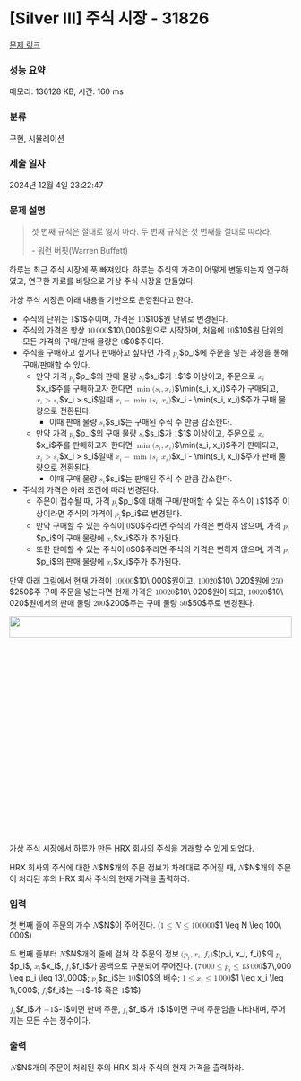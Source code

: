 # [Silver III] 주식 시장 - 31826 

[문제 링크](https://www.acmicpc.net/problem/31826) 

### 성능 요약

메모리: 136128 KB, 시간: 160 ms

### 분류

구현, 시뮬레이션

### 제출 일자

2024년 12월 4일 23:22:47

### 문제 설명

<blockquote style="user-select: auto !important;">
<p style="user-select: auto !important;">첫 번째 규칙은 절대로 잃지 마라. 두 번째 규칙은 첫 번째를 절대로 따라라.</p>

<p style="user-select: auto !important;">- 워런 버핏(Warren Buffett)</p>
</blockquote>

<p style="user-select: auto !important;">하루는 최근 주식 시장에 푹 빠져있다. 하루는 주식의 가격이 어떻게 변동되는지 연구하였고, 연구한 자료를 바탕으로 가상 주식 시장을 만들었다.</p>

<p style="user-select: auto !important;">가상 주식 시장은 아래 내용을 기반으로 운영된다고 한다.</p>

<ul style="user-select: auto !important;">
	<li style="user-select: auto !important;">주식의 단위는 <mjx-container class="MathJax" jax="CHTML" style="font-size: 99.7%; position: relative; user-select: auto !important;"><mjx-math class="MJX-TEX" aria-hidden="true" style="user-select: auto !important;"><mjx-mn class="mjx-n" style="user-select: auto !important;"><mjx-c class="mjx-c31" style="user-select: auto !important;"></mjx-c></mjx-mn></mjx-math><mjx-assistive-mml unselectable="on" display="inline" style="user-select: auto !important;"><math xmlns="http://www.w3.org/1998/Math/MathML" style="user-select: auto !important;"><mn style="user-select: auto !important;">1</mn></math></mjx-assistive-mml><span aria-hidden="true" class="no-mathjax mjx-copytext" style="user-select: auto !important;">$1$</span></mjx-container>주이며, 가격은 <mjx-container class="MathJax" jax="CHTML" style="font-size: 99.7%; position: relative; user-select: auto !important;"><mjx-math class="MJX-TEX" aria-hidden="true" style="user-select: auto !important;"><mjx-mn class="mjx-n" style="user-select: auto !important;"><mjx-c class="mjx-c31" style="user-select: auto !important;"></mjx-c><mjx-c class="mjx-c30" style="user-select: auto !important;"></mjx-c></mjx-mn></mjx-math><mjx-assistive-mml unselectable="on" display="inline" style="user-select: auto !important;"><math xmlns="http://www.w3.org/1998/Math/MathML" style="user-select: auto !important;"><mn style="user-select: auto !important;">10</mn></math></mjx-assistive-mml><span aria-hidden="true" class="no-mathjax mjx-copytext" style="user-select: auto !important;">$10$</span></mjx-container>원 단위로 변경된다.</li>
	<li style="user-select: auto !important;">주식의 가격은 항상 <mjx-container class="MathJax" jax="CHTML" style="font-size: 99.7%; position: relative; user-select: auto !important;"><mjx-math class="MJX-TEX" aria-hidden="true" style="user-select: auto !important;"><mjx-mn class="mjx-n" style="user-select: auto !important;"><mjx-c class="mjx-c31" style="user-select: auto !important;"></mjx-c><mjx-c class="mjx-c30" style="user-select: auto !important;"></mjx-c></mjx-mn><mjx-mstyle style="user-select: auto !important;"><mjx-mspace style="width: 0.167em; user-select: auto !important;"></mjx-mspace></mjx-mstyle><mjx-mn class="mjx-n" style="user-select: auto !important;"><mjx-c class="mjx-c30" style="user-select: auto !important;"></mjx-c><mjx-c class="mjx-c30" style="user-select: auto !important;"></mjx-c><mjx-c class="mjx-c30" style="user-select: auto !important;"></mjx-c></mjx-mn></mjx-math><mjx-assistive-mml unselectable="on" display="inline" style="user-select: auto !important;"><math xmlns="http://www.w3.org/1998/Math/MathML" style="user-select: auto !important;"><mn style="user-select: auto !important;">10</mn><mstyle scriptlevel="0" style="user-select: auto !important;"><mspace width="0.167em" style="user-select: auto !important;"></mspace></mstyle><mn style="user-select: auto !important;">000</mn></math></mjx-assistive-mml><span aria-hidden="true" class="no-mathjax mjx-copytext" style="user-select: auto !important;">$10\,000$</span></mjx-container>원으로 시작하며, 처음에 <mjx-container class="MathJax" jax="CHTML" style="font-size: 99.7%; position: relative; user-select: auto !important;"><mjx-math class="MJX-TEX" aria-hidden="true" style="user-select: auto !important;"><mjx-mn class="mjx-n" style="user-select: auto !important;"><mjx-c class="mjx-c31" style="user-select: auto !important;"></mjx-c><mjx-c class="mjx-c30" style="user-select: auto !important;"></mjx-c></mjx-mn></mjx-math><mjx-assistive-mml unselectable="on" display="inline" style="user-select: auto !important;"><math xmlns="http://www.w3.org/1998/Math/MathML" style="user-select: auto !important;"><mn style="user-select: auto !important;">10</mn></math></mjx-assistive-mml><span aria-hidden="true" class="no-mathjax mjx-copytext" style="user-select: auto !important;">$10$</span></mjx-container>원 단위의 모든 가격의 구매/판매 물량은 <mjx-container class="MathJax" jax="CHTML" style="font-size: 99.7%; position: relative; user-select: auto !important;"><mjx-math class="MJX-TEX" aria-hidden="true" style="user-select: auto !important;"><mjx-mn class="mjx-n" style="user-select: auto !important;"><mjx-c class="mjx-c30" style="user-select: auto !important;"></mjx-c></mjx-mn></mjx-math><mjx-assistive-mml unselectable="on" display="inline" style="user-select: auto !important;"><math xmlns="http://www.w3.org/1998/Math/MathML" style="user-select: auto !important;"><mn style="user-select: auto !important;">0</mn></math></mjx-assistive-mml><span aria-hidden="true" class="no-mathjax mjx-copytext" style="user-select: auto !important;">$0$</span></mjx-container>주이다.</li>
	<li style="user-select: auto !important;">주식을 구매하고 싶거나 판매하고 싶다면 가격 <mjx-container class="MathJax" jax="CHTML" style="font-size: 99.7%; position: relative; user-select: auto !important;"><mjx-math class="MJX-TEX" aria-hidden="true" style="user-select: auto !important;"><mjx-msub style="user-select: auto !important;"><mjx-mi class="mjx-i" style="user-select: auto !important;"><mjx-c class="mjx-c1D45D TEX-I" style="user-select: auto !important;"></mjx-c></mjx-mi><mjx-script style="vertical-align: -0.15em; user-select: auto !important;"><mjx-mi class="mjx-i" size="s" style="user-select: auto !important;"><mjx-c class="mjx-c1D456 TEX-I" style="user-select: auto !important;"></mjx-c></mjx-mi></mjx-script></mjx-msub></mjx-math><mjx-assistive-mml unselectable="on" display="inline" style="user-select: auto !important;"><math xmlns="http://www.w3.org/1998/Math/MathML" style="user-select: auto !important;"><msub style="user-select: auto !important;"><mi style="user-select: auto !important;">p</mi><mi style="user-select: auto !important;">i</mi></msub></math></mjx-assistive-mml><span aria-hidden="true" class="no-mathjax mjx-copytext" style="user-select: auto !important;">$p_i$</span></mjx-container>에 주문을 넣는 과정을 통해 구매/판매할 수 있다.
	<ul style="user-select: auto !important;">
		<li style="user-select: auto !important;">만약 가격 <mjx-container class="MathJax" jax="CHTML" style="font-size: 99.7%; position: relative; user-select: auto !important;"><mjx-math class="MJX-TEX" aria-hidden="true" style="user-select: auto !important;"><mjx-msub style="user-select: auto !important;"><mjx-mi class="mjx-i" style="user-select: auto !important;"><mjx-c class="mjx-c1D45D TEX-I" style="user-select: auto !important;"></mjx-c></mjx-mi><mjx-script style="vertical-align: -0.15em; user-select: auto !important;"><mjx-mi class="mjx-i" size="s" style="user-select: auto !important;"><mjx-c class="mjx-c1D456 TEX-I" style="user-select: auto !important;"></mjx-c></mjx-mi></mjx-script></mjx-msub></mjx-math><mjx-assistive-mml unselectable="on" display="inline" style="user-select: auto !important;"><math xmlns="http://www.w3.org/1998/Math/MathML" style="user-select: auto !important;"><msub style="user-select: auto !important;"><mi style="user-select: auto !important;">p</mi><mi style="user-select: auto !important;">i</mi></msub></math></mjx-assistive-mml><span aria-hidden="true" class="no-mathjax mjx-copytext" style="user-select: auto !important;">$p_i$</span></mjx-container>의 판매 물량 <mjx-container class="MathJax" jax="CHTML" style="font-size: 99.7%; position: relative; user-select: auto !important;"><mjx-math class="MJX-TEX" aria-hidden="true" style="user-select: auto !important;"><mjx-msub style="user-select: auto !important;"><mjx-mi class="mjx-i" style="user-select: auto !important;"><mjx-c class="mjx-c1D460 TEX-I" style="user-select: auto !important;"></mjx-c></mjx-mi><mjx-script style="vertical-align: -0.15em; user-select: auto !important;"><mjx-mi class="mjx-i" size="s" style="user-select: auto !important;"><mjx-c class="mjx-c1D456 TEX-I" style="user-select: auto !important;"></mjx-c></mjx-mi></mjx-script></mjx-msub></mjx-math><mjx-assistive-mml unselectable="on" display="inline" style="user-select: auto !important;"><math xmlns="http://www.w3.org/1998/Math/MathML" style="user-select: auto !important;"><msub style="user-select: auto !important;"><mi style="user-select: auto !important;">s</mi><mi style="user-select: auto !important;">i</mi></msub></math></mjx-assistive-mml><span aria-hidden="true" class="no-mathjax mjx-copytext" style="user-select: auto !important;">$s_i$</span></mjx-container>가 <mjx-container class="MathJax" jax="CHTML" style="font-size: 99.7%; position: relative; user-select: auto !important;"><mjx-math class="MJX-TEX" aria-hidden="true" style="user-select: auto !important;"><mjx-mn class="mjx-n" style="user-select: auto !important;"><mjx-c class="mjx-c31" style="user-select: auto !important;"></mjx-c></mjx-mn></mjx-math><mjx-assistive-mml unselectable="on" display="inline" style="user-select: auto !important;"><math xmlns="http://www.w3.org/1998/Math/MathML" style="user-select: auto !important;"><mn style="user-select: auto !important;">1</mn></math></mjx-assistive-mml><span aria-hidden="true" class="no-mathjax mjx-copytext" style="user-select: auto !important;">$1$</span></mjx-container> 이상이고, 주문으로 <mjx-container class="MathJax" jax="CHTML" style="font-size: 99.7%; position: relative; user-select: auto !important;"><mjx-math class="MJX-TEX" aria-hidden="true" style="user-select: auto !important;"><mjx-msub style="user-select: auto !important;"><mjx-mi class="mjx-i" style="user-select: auto !important;"><mjx-c class="mjx-c1D465 TEX-I" style="user-select: auto !important;"></mjx-c></mjx-mi><mjx-script style="vertical-align: -0.15em; user-select: auto !important;"><mjx-mi class="mjx-i" size="s" style="user-select: auto !important;"><mjx-c class="mjx-c1D456 TEX-I" style="user-select: auto !important;"></mjx-c></mjx-mi></mjx-script></mjx-msub></mjx-math><mjx-assistive-mml unselectable="on" display="inline" style="user-select: auto !important;"><math xmlns="http://www.w3.org/1998/Math/MathML" style="user-select: auto !important;"><msub style="user-select: auto !important;"><mi style="user-select: auto !important;">x</mi><mi style="user-select: auto !important;">i</mi></msub></math></mjx-assistive-mml><span aria-hidden="true" class="no-mathjax mjx-copytext" style="user-select: auto !important;">$x_i$</span></mjx-container>주를 구매하고자 한다면 <mjx-container class="MathJax" jax="CHTML" style="font-size: 99.7%; position: relative; user-select: auto !important;"><mjx-math class="MJX-TEX" aria-hidden="true" style="user-select: auto !important;"><mjx-mo class="mjx-n" style="user-select: auto !important;"><mjx-c class="mjx-c6D" style="user-select: auto !important;"></mjx-c><mjx-c class="mjx-c69" style="user-select: auto !important;"></mjx-c><mjx-c class="mjx-c6E" style="user-select: auto !important;"></mjx-c></mjx-mo><mjx-mo class="mjx-n" style="user-select: auto !important;"><mjx-c class="mjx-c28" style="user-select: auto !important;"></mjx-c></mjx-mo><mjx-msub style="user-select: auto !important;"><mjx-mi class="mjx-i" style="user-select: auto !important;"><mjx-c class="mjx-c1D460 TEX-I" style="user-select: auto !important;"></mjx-c></mjx-mi><mjx-script style="vertical-align: -0.15em; user-select: auto !important;"><mjx-mi class="mjx-i" size="s" style="user-select: auto !important;"><mjx-c class="mjx-c1D456 TEX-I" style="user-select: auto !important;"></mjx-c></mjx-mi></mjx-script></mjx-msub><mjx-mo class="mjx-n" style="user-select: auto !important;"><mjx-c class="mjx-c2C" style="user-select: auto !important;"></mjx-c></mjx-mo><mjx-msub space="2" style="user-select: auto !important;"><mjx-mi class="mjx-i" style="user-select: auto !important;"><mjx-c class="mjx-c1D465 TEX-I" style="user-select: auto !important;"></mjx-c></mjx-mi><mjx-script style="vertical-align: -0.15em; user-select: auto !important;"><mjx-mi class="mjx-i" size="s" style="user-select: auto !important;"><mjx-c class="mjx-c1D456 TEX-I" style="user-select: auto !important;"></mjx-c></mjx-mi></mjx-script></mjx-msub><mjx-mo class="mjx-n" style="user-select: auto !important;"><mjx-c class="mjx-c29" style="user-select: auto !important;"></mjx-c></mjx-mo></mjx-math><mjx-assistive-mml unselectable="on" display="inline" style="user-select: auto !important;"><math xmlns="http://www.w3.org/1998/Math/MathML" style="user-select: auto !important;"><mo data-mjx-texclass="OP" movablelimits="true" style="user-select: auto !important;">min</mo><mo stretchy="false" style="user-select: auto !important;">(</mo><msub style="user-select: auto !important;"><mi style="user-select: auto !important;">s</mi><mi style="user-select: auto !important;">i</mi></msub><mo style="user-select: auto !important;">,</mo><msub style="user-select: auto !important;"><mi style="user-select: auto !important;">x</mi><mi style="user-select: auto !important;">i</mi></msub><mo stretchy="false" style="user-select: auto !important;">)</mo></math></mjx-assistive-mml><span aria-hidden="true" class="no-mathjax mjx-copytext" style="user-select: auto !important;">$\min(s_i, x_i)$</span></mjx-container>주가 구매되고, <mjx-container class="MathJax" jax="CHTML" style="font-size: 99.7%; position: relative; user-select: auto !important;"><mjx-math class="MJX-TEX" aria-hidden="true" style="user-select: auto !important;"><mjx-msub style="user-select: auto !important;"><mjx-mi class="mjx-i" style="user-select: auto !important;"><mjx-c class="mjx-c1D465 TEX-I" style="user-select: auto !important;"></mjx-c></mjx-mi><mjx-script style="vertical-align: -0.15em; user-select: auto !important;"><mjx-mi class="mjx-i" size="s" style="user-select: auto !important;"><mjx-c class="mjx-c1D456 TEX-I" style="user-select: auto !important;"></mjx-c></mjx-mi></mjx-script></mjx-msub><mjx-mo class="mjx-n" space="4" style="user-select: auto !important;"><mjx-c class="mjx-c3E" style="user-select: auto !important;"></mjx-c></mjx-mo><mjx-msub space="4" style="user-select: auto !important;"><mjx-mi class="mjx-i" style="user-select: auto !important;"><mjx-c class="mjx-c1D460 TEX-I" style="user-select: auto !important;"></mjx-c></mjx-mi><mjx-script style="vertical-align: -0.15em; user-select: auto !important;"><mjx-mi class="mjx-i" size="s" style="user-select: auto !important;"><mjx-c class="mjx-c1D456 TEX-I" style="user-select: auto !important;"></mjx-c></mjx-mi></mjx-script></mjx-msub></mjx-math><mjx-assistive-mml unselectable="on" display="inline" style="user-select: auto !important;"><math xmlns="http://www.w3.org/1998/Math/MathML" style="user-select: auto !important;"><msub style="user-select: auto !important;"><mi style="user-select: auto !important;">x</mi><mi style="user-select: auto !important;">i</mi></msub><mo style="user-select: auto !important;">></mo><msub style="user-select: auto !important;"><mi style="user-select: auto !important;">s</mi><mi style="user-select: auto !important;">i</mi></msub></math></mjx-assistive-mml><span aria-hidden="true" class="no-mathjax mjx-copytext" style="user-select: auto !important;">$x_i > s_i$</span></mjx-container>일때 <mjx-container class="MathJax" jax="CHTML" style="font-size: 99.7%; position: relative; user-select: auto !important;"><mjx-math class="MJX-TEX" aria-hidden="true" style="user-select: auto !important;"><mjx-msub style="user-select: auto !important;"><mjx-mi class="mjx-i" style="user-select: auto !important;"><mjx-c class="mjx-c1D465 TEX-I" style="user-select: auto !important;"></mjx-c></mjx-mi><mjx-script style="vertical-align: -0.15em; user-select: auto !important;"><mjx-mi class="mjx-i" size="s" style="user-select: auto !important;"><mjx-c class="mjx-c1D456 TEX-I" style="user-select: auto !important;"></mjx-c></mjx-mi></mjx-script></mjx-msub><mjx-mo class="mjx-n" space="3" style="user-select: auto !important;"><mjx-c class="mjx-c2212" style="user-select: auto !important;"></mjx-c></mjx-mo><mjx-mo class="mjx-n" space="3" style="user-select: auto !important;"><mjx-c class="mjx-c6D" style="user-select: auto !important;"></mjx-c><mjx-c class="mjx-c69" style="user-select: auto !important;"></mjx-c><mjx-c class="mjx-c6E" style="user-select: auto !important;"></mjx-c></mjx-mo><mjx-mo class="mjx-n" style="user-select: auto !important;"><mjx-c class="mjx-c28" style="user-select: auto !important;"></mjx-c></mjx-mo><mjx-msub style="user-select: auto !important;"><mjx-mi class="mjx-i" style="user-select: auto !important;"><mjx-c class="mjx-c1D460 TEX-I" style="user-select: auto !important;"></mjx-c></mjx-mi><mjx-script style="vertical-align: -0.15em; user-select: auto !important;"><mjx-mi class="mjx-i" size="s" style="user-select: auto !important;"><mjx-c class="mjx-c1D456 TEX-I" style="user-select: auto !important;"></mjx-c></mjx-mi></mjx-script></mjx-msub><mjx-mo class="mjx-n" style="user-select: auto !important;"><mjx-c class="mjx-c2C" style="user-select: auto !important;"></mjx-c></mjx-mo><mjx-msub space="2" style="user-select: auto !important;"><mjx-mi class="mjx-i" style="user-select: auto !important;"><mjx-c class="mjx-c1D465 TEX-I" style="user-select: auto !important;"></mjx-c></mjx-mi><mjx-script style="vertical-align: -0.15em; user-select: auto !important;"><mjx-mi class="mjx-i" size="s" style="user-select: auto !important;"><mjx-c class="mjx-c1D456 TEX-I" style="user-select: auto !important;"></mjx-c></mjx-mi></mjx-script></mjx-msub><mjx-mo class="mjx-n" style="user-select: auto !important;"><mjx-c class="mjx-c29" style="user-select: auto !important;"></mjx-c></mjx-mo></mjx-math><mjx-assistive-mml unselectable="on" display="inline" style="user-select: auto !important;"><math xmlns="http://www.w3.org/1998/Math/MathML" style="user-select: auto !important;"><msub style="user-select: auto !important;"><mi style="user-select: auto !important;">x</mi><mi style="user-select: auto !important;">i</mi></msub><mo style="user-select: auto !important;">−</mo><mo data-mjx-texclass="OP" movablelimits="true" style="user-select: auto !important;">min</mo><mo stretchy="false" style="user-select: auto !important;">(</mo><msub style="user-select: auto !important;"><mi style="user-select: auto !important;">s</mi><mi style="user-select: auto !important;">i</mi></msub><mo style="user-select: auto !important;">,</mo><msub style="user-select: auto !important;"><mi style="user-select: auto !important;">x</mi><mi style="user-select: auto !important;">i</mi></msub><mo stretchy="false" style="user-select: auto !important;">)</mo></math></mjx-assistive-mml><span aria-hidden="true" class="no-mathjax mjx-copytext" style="user-select: auto !important;">$x_i - \min(s_i, x_i)$</span></mjx-container>주가 구매 물량으로 전환된다.
		<ul style="user-select: auto !important;">
			<li style="user-select: auto !important;">이때 판매 물량 <mjx-container class="MathJax" jax="CHTML" style="font-size: 99.7%; position: relative; user-select: auto !important;"><mjx-math class="MJX-TEX" aria-hidden="true" style="user-select: auto !important;"><mjx-msub style="user-select: auto !important;"><mjx-mi class="mjx-i" style="user-select: auto !important;"><mjx-c class="mjx-c1D460 TEX-I" style="user-select: auto !important;"></mjx-c></mjx-mi><mjx-script style="vertical-align: -0.15em; user-select: auto !important;"><mjx-mi class="mjx-i" size="s" style="user-select: auto !important;"><mjx-c class="mjx-c1D456 TEX-I" style="user-select: auto !important;"></mjx-c></mjx-mi></mjx-script></mjx-msub></mjx-math><mjx-assistive-mml unselectable="on" display="inline" style="user-select: auto !important;"><math xmlns="http://www.w3.org/1998/Math/MathML" style="user-select: auto !important;"><msub style="user-select: auto !important;"><mi style="user-select: auto !important;">s</mi><mi style="user-select: auto !important;">i</mi></msub></math></mjx-assistive-mml><span aria-hidden="true" class="no-mathjax mjx-copytext" style="user-select: auto !important;">$s_i$</span></mjx-container>는 구매된 주식 수 만큼 감소한다.</li>
		</ul>
		</li>
		<li style="user-select: auto !important;">만약 가격 <mjx-container class="MathJax" jax="CHTML" style="font-size: 99.7%; position: relative; user-select: auto !important;"><mjx-math class="MJX-TEX" aria-hidden="true" style="user-select: auto !important;"><mjx-msub style="user-select: auto !important;"><mjx-mi class="mjx-i" style="user-select: auto !important;"><mjx-c class="mjx-c1D45D TEX-I" style="user-select: auto !important;"></mjx-c></mjx-mi><mjx-script style="vertical-align: -0.15em; user-select: auto !important;"><mjx-mi class="mjx-i" size="s" style="user-select: auto !important;"><mjx-c class="mjx-c1D456 TEX-I" style="user-select: auto !important;"></mjx-c></mjx-mi></mjx-script></mjx-msub></mjx-math><mjx-assistive-mml unselectable="on" display="inline" style="user-select: auto !important;"><math xmlns="http://www.w3.org/1998/Math/MathML" style="user-select: auto !important;"><msub style="user-select: auto !important;"><mi style="user-select: auto !important;">p</mi><mi style="user-select: auto !important;">i</mi></msub></math></mjx-assistive-mml><span aria-hidden="true" class="no-mathjax mjx-copytext" style="user-select: auto !important;">$p_i$</span></mjx-container>의 구매 물량 <mjx-container class="MathJax" jax="CHTML" style="font-size: 99.7%; position: relative; user-select: auto !important;"><mjx-math class="MJX-TEX" aria-hidden="true" style="user-select: auto !important;"><mjx-msub style="user-select: auto !important;"><mjx-mi class="mjx-i" style="user-select: auto !important;"><mjx-c class="mjx-c1D460 TEX-I" style="user-select: auto !important;"></mjx-c></mjx-mi><mjx-script style="vertical-align: -0.15em; user-select: auto !important;"><mjx-mi class="mjx-i" size="s" style="user-select: auto !important;"><mjx-c class="mjx-c1D456 TEX-I" style="user-select: auto !important;"></mjx-c></mjx-mi></mjx-script></mjx-msub></mjx-math><mjx-assistive-mml unselectable="on" display="inline" style="user-select: auto !important;"><math xmlns="http://www.w3.org/1998/Math/MathML" style="user-select: auto !important;"><msub style="user-select: auto !important;"><mi style="user-select: auto !important;">s</mi><mi style="user-select: auto !important;">i</mi></msub></math></mjx-assistive-mml><span aria-hidden="true" class="no-mathjax mjx-copytext" style="user-select: auto !important;">$s_i$</span></mjx-container>가 <mjx-container class="MathJax" jax="CHTML" style="font-size: 99.7%; position: relative; user-select: auto !important;"><mjx-math class="MJX-TEX" aria-hidden="true" style="user-select: auto !important;"><mjx-mn class="mjx-n" style="user-select: auto !important;"><mjx-c class="mjx-c31" style="user-select: auto !important;"></mjx-c></mjx-mn></mjx-math><mjx-assistive-mml unselectable="on" display="inline" style="user-select: auto !important;"><math xmlns="http://www.w3.org/1998/Math/MathML" style="user-select: auto !important;"><mn style="user-select: auto !important;">1</mn></math></mjx-assistive-mml><span aria-hidden="true" class="no-mathjax mjx-copytext" style="user-select: auto !important;">$1$</span></mjx-container> 이상이고, 주문으로 <mjx-container class="MathJax" jax="CHTML" style="font-size: 99.7%; position: relative; user-select: auto !important;"><mjx-math class="MJX-TEX" aria-hidden="true" style="user-select: auto !important;"><mjx-msub style="user-select: auto !important;"><mjx-mi class="mjx-i" style="user-select: auto !important;"><mjx-c class="mjx-c1D465 TEX-I" style="user-select: auto !important;"></mjx-c></mjx-mi><mjx-script style="vertical-align: -0.15em; user-select: auto !important;"><mjx-mi class="mjx-i" size="s" style="user-select: auto !important;"><mjx-c class="mjx-c1D456 TEX-I" style="user-select: auto !important;"></mjx-c></mjx-mi></mjx-script></mjx-msub></mjx-math><mjx-assistive-mml unselectable="on" display="inline" style="user-select: auto !important;"><math xmlns="http://www.w3.org/1998/Math/MathML" style="user-select: auto !important;"><msub style="user-select: auto !important;"><mi style="user-select: auto !important;">x</mi><mi style="user-select: auto !important;">i</mi></msub></math></mjx-assistive-mml><span aria-hidden="true" class="no-mathjax mjx-copytext" style="user-select: auto !important;">$x_i$</span></mjx-container>주를 판매하고자 한다면 <mjx-container class="MathJax" jax="CHTML" style="font-size: 99.7%; position: relative; user-select: auto !important;"><mjx-math class="MJX-TEX" aria-hidden="true" style="user-select: auto !important;"><mjx-mo class="mjx-n" style="user-select: auto !important;"><mjx-c class="mjx-c6D" style="user-select: auto !important;"></mjx-c><mjx-c class="mjx-c69" style="user-select: auto !important;"></mjx-c><mjx-c class="mjx-c6E" style="user-select: auto !important;"></mjx-c></mjx-mo><mjx-mo class="mjx-n" style="user-select: auto !important;"><mjx-c class="mjx-c28" style="user-select: auto !important;"></mjx-c></mjx-mo><mjx-msub style="user-select: auto !important;"><mjx-mi class="mjx-i" style="user-select: auto !important;"><mjx-c class="mjx-c1D460 TEX-I" style="user-select: auto !important;"></mjx-c></mjx-mi><mjx-script style="vertical-align: -0.15em; user-select: auto !important;"><mjx-mi class="mjx-i" size="s" style="user-select: auto !important;"><mjx-c class="mjx-c1D456 TEX-I" style="user-select: auto !important;"></mjx-c></mjx-mi></mjx-script></mjx-msub><mjx-mo class="mjx-n" style="user-select: auto !important;"><mjx-c class="mjx-c2C" style="user-select: auto !important;"></mjx-c></mjx-mo><mjx-msub space="2" style="user-select: auto !important;"><mjx-mi class="mjx-i" style="user-select: auto !important;"><mjx-c class="mjx-c1D465 TEX-I" style="user-select: auto !important;"></mjx-c></mjx-mi><mjx-script style="vertical-align: -0.15em; user-select: auto !important;"><mjx-mi class="mjx-i" size="s" style="user-select: auto !important;"><mjx-c class="mjx-c1D456 TEX-I" style="user-select: auto !important;"></mjx-c></mjx-mi></mjx-script></mjx-msub><mjx-mo class="mjx-n" style="user-select: auto !important;"><mjx-c class="mjx-c29" style="user-select: auto !important;"></mjx-c></mjx-mo></mjx-math><mjx-assistive-mml unselectable="on" display="inline" style="user-select: auto !important;"><math xmlns="http://www.w3.org/1998/Math/MathML" style="user-select: auto !important;"><mo data-mjx-texclass="OP" movablelimits="true" style="user-select: auto !important;">min</mo><mo stretchy="false" style="user-select: auto !important;">(</mo><msub style="user-select: auto !important;"><mi style="user-select: auto !important;">s</mi><mi style="user-select: auto !important;">i</mi></msub><mo style="user-select: auto !important;">,</mo><msub style="user-select: auto !important;"><mi style="user-select: auto !important;">x</mi><mi style="user-select: auto !important;">i</mi></msub><mo stretchy="false" style="user-select: auto !important;">)</mo></math></mjx-assistive-mml><span aria-hidden="true" class="no-mathjax mjx-copytext" style="user-select: auto !important;">$\min(s_i, x_i)$</span></mjx-container>주가 판매되고, <mjx-container class="MathJax" jax="CHTML" style="font-size: 99.7%; position: relative; user-select: auto !important;"><mjx-math class="MJX-TEX" aria-hidden="true" style="user-select: auto !important;"><mjx-msub style="user-select: auto !important;"><mjx-mi class="mjx-i" style="user-select: auto !important;"><mjx-c class="mjx-c1D465 TEX-I" style="user-select: auto !important;"></mjx-c></mjx-mi><mjx-script style="vertical-align: -0.15em; user-select: auto !important;"><mjx-mi class="mjx-i" size="s" style="user-select: auto !important;"><mjx-c class="mjx-c1D456 TEX-I" style="user-select: auto !important;"></mjx-c></mjx-mi></mjx-script></mjx-msub><mjx-mo class="mjx-n" space="4" style="user-select: auto !important;"><mjx-c class="mjx-c3E" style="user-select: auto !important;"></mjx-c></mjx-mo><mjx-msub space="4" style="user-select: auto !important;"><mjx-mi class="mjx-i" style="user-select: auto !important;"><mjx-c class="mjx-c1D460 TEX-I" style="user-select: auto !important;"></mjx-c></mjx-mi><mjx-script style="vertical-align: -0.15em; user-select: auto !important;"><mjx-mi class="mjx-i" size="s" style="user-select: auto !important;"><mjx-c class="mjx-c1D456 TEX-I" style="user-select: auto !important;"></mjx-c></mjx-mi></mjx-script></mjx-msub></mjx-math><mjx-assistive-mml unselectable="on" display="inline" style="user-select: auto !important;"><math xmlns="http://www.w3.org/1998/Math/MathML" style="user-select: auto !important;"><msub style="user-select: auto !important;"><mi style="user-select: auto !important;">x</mi><mi style="user-select: auto !important;">i</mi></msub><mo style="user-select: auto !important;">></mo><msub style="user-select: auto !important;"><mi style="user-select: auto !important;">s</mi><mi style="user-select: auto !important;">i</mi></msub></math></mjx-assistive-mml><span aria-hidden="true" class="no-mathjax mjx-copytext" style="user-select: auto !important;">$x_i > s_i$</span></mjx-container>일때 <mjx-container class="MathJax" jax="CHTML" style="font-size: 99.7%; position: relative; user-select: auto !important;"><mjx-math class="MJX-TEX" aria-hidden="true" style="user-select: auto !important;"><mjx-msub style="user-select: auto !important;"><mjx-mi class="mjx-i" style="user-select: auto !important;"><mjx-c class="mjx-c1D465 TEX-I" style="user-select: auto !important;"></mjx-c></mjx-mi><mjx-script style="vertical-align: -0.15em; user-select: auto !important;"><mjx-mi class="mjx-i" size="s" style="user-select: auto !important;"><mjx-c class="mjx-c1D456 TEX-I" style="user-select: auto !important;"></mjx-c></mjx-mi></mjx-script></mjx-msub><mjx-mo class="mjx-n" space="3" style="user-select: auto !important;"><mjx-c class="mjx-c2212" style="user-select: auto !important;"></mjx-c></mjx-mo><mjx-mo class="mjx-n" space="3" style="user-select: auto !important;"><mjx-c class="mjx-c6D" style="user-select: auto !important;"></mjx-c><mjx-c class="mjx-c69" style="user-select: auto !important;"></mjx-c><mjx-c class="mjx-c6E" style="user-select: auto !important;"></mjx-c></mjx-mo><mjx-mo class="mjx-n" style="user-select: auto !important;"><mjx-c class="mjx-c28" style="user-select: auto !important;"></mjx-c></mjx-mo><mjx-msub style="user-select: auto !important;"><mjx-mi class="mjx-i" style="user-select: auto !important;"><mjx-c class="mjx-c1D460 TEX-I" style="user-select: auto !important;"></mjx-c></mjx-mi><mjx-script style="vertical-align: -0.15em; user-select: auto !important;"><mjx-mi class="mjx-i" size="s" style="user-select: auto !important;"><mjx-c class="mjx-c1D456 TEX-I" style="user-select: auto !important;"></mjx-c></mjx-mi></mjx-script></mjx-msub><mjx-mo class="mjx-n" style="user-select: auto !important;"><mjx-c class="mjx-c2C" style="user-select: auto !important;"></mjx-c></mjx-mo><mjx-msub space="2" style="user-select: auto !important;"><mjx-mi class="mjx-i" style="user-select: auto !important;"><mjx-c class="mjx-c1D465 TEX-I" style="user-select: auto !important;"></mjx-c></mjx-mi><mjx-script style="vertical-align: -0.15em; user-select: auto !important;"><mjx-mi class="mjx-i" size="s" style="user-select: auto !important;"><mjx-c class="mjx-c1D456 TEX-I" style="user-select: auto !important;"></mjx-c></mjx-mi></mjx-script></mjx-msub><mjx-mo class="mjx-n" style="user-select: auto !important;"><mjx-c class="mjx-c29" style="user-select: auto !important;"></mjx-c></mjx-mo></mjx-math><mjx-assistive-mml unselectable="on" display="inline" style="user-select: auto !important;"><math xmlns="http://www.w3.org/1998/Math/MathML" style="user-select: auto !important;"><msub style="user-select: auto !important;"><mi style="user-select: auto !important;">x</mi><mi style="user-select: auto !important;">i</mi></msub><mo style="user-select: auto !important;">−</mo><mo data-mjx-texclass="OP" movablelimits="true" style="user-select: auto !important;">min</mo><mo stretchy="false" style="user-select: auto !important;">(</mo><msub style="user-select: auto !important;"><mi style="user-select: auto !important;">s</mi><mi style="user-select: auto !important;">i</mi></msub><mo style="user-select: auto !important;">,</mo><msub style="user-select: auto !important;"><mi style="user-select: auto !important;">x</mi><mi style="user-select: auto !important;">i</mi></msub><mo stretchy="false" style="user-select: auto !important;">)</mo></math></mjx-assistive-mml><span aria-hidden="true" class="no-mathjax mjx-copytext" style="user-select: auto !important;">$x_i - \min(s_i, x_i)$</span></mjx-container>주가 판매 물량으로 전환된다.
		<ul style="user-select: auto !important;">
			<li style="user-select: auto !important;">이때 구매 물량 <mjx-container class="MathJax" jax="CHTML" style="font-size: 99.7%; position: relative; user-select: auto !important;"><mjx-math class="MJX-TEX" aria-hidden="true" style="user-select: auto !important;"><mjx-msub style="user-select: auto !important;"><mjx-mi class="mjx-i" style="user-select: auto !important;"><mjx-c class="mjx-c1D460 TEX-I" style="user-select: auto !important;"></mjx-c></mjx-mi><mjx-script style="vertical-align: -0.15em; user-select: auto !important;"><mjx-mi class="mjx-i" size="s" style="user-select: auto !important;"><mjx-c class="mjx-c1D456 TEX-I" style="user-select: auto !important;"></mjx-c></mjx-mi></mjx-script></mjx-msub></mjx-math><mjx-assistive-mml unselectable="on" display="inline" style="user-select: auto !important;"><math xmlns="http://www.w3.org/1998/Math/MathML" style="user-select: auto !important;"><msub style="user-select: auto !important;"><mi style="user-select: auto !important;">s</mi><mi style="user-select: auto !important;">i</mi></msub></math></mjx-assistive-mml><span aria-hidden="true" class="no-mathjax mjx-copytext" style="user-select: auto !important;">$s_i$</span></mjx-container>는 판매된 주식 수 만큼 감소한다.</li>
		</ul>
		</li>
	</ul>
	</li>
	<li style="user-select: auto !important;">주식의 가격은 아래 조건에 따라 변경된다.
	<ul style="user-select: auto !important;">
		<li style="user-select: auto !important;">주문이 접수될 때, 가격 <mjx-container class="MathJax" jax="CHTML" style="font-size: 99.7%; position: relative; user-select: auto !important;"><mjx-math class="MJX-TEX" aria-hidden="true" style="user-select: auto !important;"><mjx-msub style="user-select: auto !important;"><mjx-mi class="mjx-i" style="user-select: auto !important;"><mjx-c class="mjx-c1D45D TEX-I" style="user-select: auto !important;"></mjx-c></mjx-mi><mjx-script style="vertical-align: -0.15em; user-select: auto !important;"><mjx-mi class="mjx-i" size="s" style="user-select: auto !important;"><mjx-c class="mjx-c1D456 TEX-I" style="user-select: auto !important;"></mjx-c></mjx-mi></mjx-script></mjx-msub></mjx-math><mjx-assistive-mml unselectable="on" display="inline" style="user-select: auto !important;"><math xmlns="http://www.w3.org/1998/Math/MathML" style="user-select: auto !important;"><msub style="user-select: auto !important;"><mi style="user-select: auto !important;">p</mi><mi style="user-select: auto !important;">i</mi></msub></math></mjx-assistive-mml><span aria-hidden="true" class="no-mathjax mjx-copytext" style="user-select: auto !important;">$p_i$</span></mjx-container>에 대해 구매/판매할 수 있는 주식이 <mjx-container class="MathJax" jax="CHTML" style="font-size: 99.7%; position: relative; user-select: auto !important;"><mjx-math class="MJX-TEX" aria-hidden="true" style="user-select: auto !important;"><mjx-mn class="mjx-n" style="user-select: auto !important;"><mjx-c class="mjx-c31" style="user-select: auto !important;"></mjx-c></mjx-mn></mjx-math><mjx-assistive-mml unselectable="on" display="inline" style="user-select: auto !important;"><math xmlns="http://www.w3.org/1998/Math/MathML" style="user-select: auto !important;"><mn style="user-select: auto !important;">1</mn></math></mjx-assistive-mml><span aria-hidden="true" class="no-mathjax mjx-copytext" style="user-select: auto !important;">$1$</span></mjx-container>주 이상이라면 주식의 가격이 <mjx-container class="MathJax" jax="CHTML" style="font-size: 99.7%; position: relative; user-select: auto !important;"><mjx-math class="MJX-TEX" aria-hidden="true" style="user-select: auto !important;"><mjx-msub style="user-select: auto !important;"><mjx-mi class="mjx-i" style="user-select: auto !important;"><mjx-c class="mjx-c1D45D TEX-I" style="user-select: auto !important;"></mjx-c></mjx-mi><mjx-script style="vertical-align: -0.15em; user-select: auto !important;"><mjx-mi class="mjx-i" size="s" style="user-select: auto !important;"><mjx-c class="mjx-c1D456 TEX-I" style="user-select: auto !important;"></mjx-c></mjx-mi></mjx-script></mjx-msub></mjx-math><mjx-assistive-mml unselectable="on" display="inline" style="user-select: auto !important;"><math xmlns="http://www.w3.org/1998/Math/MathML" style="user-select: auto !important;"><msub style="user-select: auto !important;"><mi style="user-select: auto !important;">p</mi><mi style="user-select: auto !important;">i</mi></msub></math></mjx-assistive-mml><span aria-hidden="true" class="no-mathjax mjx-copytext" style="user-select: auto !important;">$p_i$</span></mjx-container>로 변경된다.</li>
		<li style="user-select: auto !important;">만약 구매할 수 있는 주식이 <mjx-container class="MathJax" jax="CHTML" style="font-size: 99.7%; position: relative; user-select: auto !important;"><mjx-math class="MJX-TEX" aria-hidden="true" style="user-select: auto !important;"><mjx-mn class="mjx-n" style="user-select: auto !important;"><mjx-c class="mjx-c30" style="user-select: auto !important;"></mjx-c></mjx-mn></mjx-math><mjx-assistive-mml unselectable="on" display="inline" style="user-select: auto !important;"><math xmlns="http://www.w3.org/1998/Math/MathML" style="user-select: auto !important;"><mn style="user-select: auto !important;">0</mn></math></mjx-assistive-mml><span aria-hidden="true" class="no-mathjax mjx-copytext" style="user-select: auto !important;">$0$</span></mjx-container>주라면 주식의 가격은 변하지 않으며, 가격 <mjx-container class="MathJax" jax="CHTML" style="font-size: 99.7%; position: relative; user-select: auto !important;"><mjx-math class="MJX-TEX" aria-hidden="true" style="user-select: auto !important;"><mjx-msub style="user-select: auto !important;"><mjx-mi class="mjx-i" style="user-select: auto !important;"><mjx-c class="mjx-c1D45D TEX-I" style="user-select: auto !important;"></mjx-c></mjx-mi><mjx-script style="vertical-align: -0.15em; user-select: auto !important;"><mjx-mi class="mjx-i" size="s" style="user-select: auto !important;"><mjx-c class="mjx-c1D456 TEX-I" style="user-select: auto !important;"></mjx-c></mjx-mi></mjx-script></mjx-msub></mjx-math><mjx-assistive-mml unselectable="on" display="inline" style="user-select: auto !important;"><math xmlns="http://www.w3.org/1998/Math/MathML" style="user-select: auto !important;"><msub style="user-select: auto !important;"><mi style="user-select: auto !important;">p</mi><mi style="user-select: auto !important;">i</mi></msub></math></mjx-assistive-mml><span aria-hidden="true" class="no-mathjax mjx-copytext" style="user-select: auto !important;">$p_i$</span></mjx-container>의 구매 물량에 <mjx-container class="MathJax" jax="CHTML" style="font-size: 99.7%; position: relative; user-select: auto !important;"><mjx-math class="MJX-TEX" aria-hidden="true" style="user-select: auto !important;"><mjx-msub style="user-select: auto !important;"><mjx-mi class="mjx-i" style="user-select: auto !important;"><mjx-c class="mjx-c1D465 TEX-I" style="user-select: auto !important;"></mjx-c></mjx-mi><mjx-script style="vertical-align: -0.15em; user-select: auto !important;"><mjx-mi class="mjx-i" size="s" style="user-select: auto !important;"><mjx-c class="mjx-c1D456 TEX-I" style="user-select: auto !important;"></mjx-c></mjx-mi></mjx-script></mjx-msub></mjx-math><mjx-assistive-mml unselectable="on" display="inline" style="user-select: auto !important;"><math xmlns="http://www.w3.org/1998/Math/MathML" style="user-select: auto !important;"><msub style="user-select: auto !important;"><mi style="user-select: auto !important;">x</mi><mi style="user-select: auto !important;">i</mi></msub></math></mjx-assistive-mml><span aria-hidden="true" class="no-mathjax mjx-copytext" style="user-select: auto !important;">$x_i$</span></mjx-container>주가 추가된다.</li>
		<li style="user-select: auto !important;">또한 판매할 수 있는 주식이 <mjx-container class="MathJax" jax="CHTML" style="font-size: 99.7%; position: relative; user-select: auto !important;"><mjx-math class="MJX-TEX" aria-hidden="true" style="user-select: auto !important;"><mjx-mn class="mjx-n" style="user-select: auto !important;"><mjx-c class="mjx-c30" style="user-select: auto !important;"></mjx-c></mjx-mn></mjx-math><mjx-assistive-mml unselectable="on" display="inline" style="user-select: auto !important;"><math xmlns="http://www.w3.org/1998/Math/MathML" style="user-select: auto !important;"><mn style="user-select: auto !important;">0</mn></math></mjx-assistive-mml><span aria-hidden="true" class="no-mathjax mjx-copytext" style="user-select: auto !important;">$0$</span></mjx-container>주라면 주식의 가격은 변하지 않으며, 가격 <mjx-container class="MathJax" jax="CHTML" style="font-size: 99.7%; position: relative; user-select: auto !important;"><mjx-math class="MJX-TEX" aria-hidden="true" style="user-select: auto !important;"><mjx-msub style="user-select: auto !important;"><mjx-mi class="mjx-i" style="user-select: auto !important;"><mjx-c class="mjx-c1D45D TEX-I" style="user-select: auto !important;"></mjx-c></mjx-mi><mjx-script style="vertical-align: -0.15em; user-select: auto !important;"><mjx-mi class="mjx-i" size="s" style="user-select: auto !important;"><mjx-c class="mjx-c1D456 TEX-I" style="user-select: auto !important;"></mjx-c></mjx-mi></mjx-script></mjx-msub></mjx-math><mjx-assistive-mml unselectable="on" display="inline" style="user-select: auto !important;"><math xmlns="http://www.w3.org/1998/Math/MathML" style="user-select: auto !important;"><msub style="user-select: auto !important;"><mi style="user-select: auto !important;">p</mi><mi style="user-select: auto !important;">i</mi></msub></math></mjx-assistive-mml><span aria-hidden="true" class="no-mathjax mjx-copytext" style="user-select: auto !important;">$p_i$</span></mjx-container>의 판매 물량에 <mjx-container class="MathJax" jax="CHTML" style="font-size: 99.7%; position: relative; user-select: auto !important;"><mjx-math class="MJX-TEX" aria-hidden="true" style="user-select: auto !important;"><mjx-msub style="user-select: auto !important;"><mjx-mi class="mjx-i" style="user-select: auto !important;"><mjx-c class="mjx-c1D465 TEX-I" style="user-select: auto !important;"></mjx-c></mjx-mi><mjx-script style="vertical-align: -0.15em; user-select: auto !important;"><mjx-mi class="mjx-i" size="s" style="user-select: auto !important;"><mjx-c class="mjx-c1D456 TEX-I" style="user-select: auto !important;"></mjx-c></mjx-mi></mjx-script></mjx-msub></mjx-math><mjx-assistive-mml unselectable="on" display="inline" style="user-select: auto !important;"><math xmlns="http://www.w3.org/1998/Math/MathML" style="user-select: auto !important;"><msub style="user-select: auto !important;"><mi style="user-select: auto !important;">x</mi><mi style="user-select: auto !important;">i</mi></msub></math></mjx-assistive-mml><span aria-hidden="true" class="no-mathjax mjx-copytext" style="user-select: auto !important;">$x_i$</span></mjx-container>주가 추가된다.</li>
	</ul>
	</li>
</ul>

<p style="user-select: auto !important;">만약 아래 그림에서 현재 가격이 <mjx-container class="MathJax" jax="CHTML" style="font-size: 99.7%; position: relative; user-select: auto !important;"><mjx-math class="MJX-TEX" aria-hidden="true" style="user-select: auto !important;"><mjx-mn class="mjx-n" style="user-select: auto !important;"><mjx-c class="mjx-c31" style="user-select: auto !important;"></mjx-c><mjx-c class="mjx-c30" style="user-select: auto !important;"></mjx-c></mjx-mn><mjx-mtext class="mjx-n" style="user-select: auto !important;"><mjx-c class="mjx-cA0" style="user-select: auto !important;"></mjx-c></mjx-mtext><mjx-mn class="mjx-n" style="user-select: auto !important;"><mjx-c class="mjx-c30" style="user-select: auto !important;"></mjx-c><mjx-c class="mjx-c30" style="user-select: auto !important;"></mjx-c><mjx-c class="mjx-c30" style="user-select: auto !important;"></mjx-c></mjx-mn></mjx-math><mjx-assistive-mml unselectable="on" display="inline" style="user-select: auto !important;"><math xmlns="http://www.w3.org/1998/Math/MathML" style="user-select: auto !important;"><mn style="user-select: auto !important;">10</mn><mtext style="user-select: auto !important;"> </mtext><mn style="user-select: auto !important;">000</mn></math></mjx-assistive-mml><span aria-hidden="true" class="no-mathjax mjx-copytext" style="user-select: auto !important;">$10\ 000$</span></mjx-container>원이고, <mjx-container class="MathJax" jax="CHTML" style="font-size: 99.7%; position: relative; user-select: auto !important;"><mjx-math class="MJX-TEX" aria-hidden="true" style="user-select: auto !important;"><mjx-mn class="mjx-n" style="user-select: auto !important;"><mjx-c class="mjx-c31" style="user-select: auto !important;"></mjx-c><mjx-c class="mjx-c30" style="user-select: auto !important;"></mjx-c></mjx-mn><mjx-mtext class="mjx-n" style="user-select: auto !important;"><mjx-c class="mjx-cA0" style="user-select: auto !important;"></mjx-c></mjx-mtext><mjx-mn class="mjx-n" style="user-select: auto !important;"><mjx-c class="mjx-c30" style="user-select: auto !important;"></mjx-c><mjx-c class="mjx-c32" style="user-select: auto !important;"></mjx-c><mjx-c class="mjx-c30" style="user-select: auto !important;"></mjx-c></mjx-mn></mjx-math><mjx-assistive-mml unselectable="on" display="inline" style="user-select: auto !important;"><math xmlns="http://www.w3.org/1998/Math/MathML" style="user-select: auto !important;"><mn style="user-select: auto !important;">10</mn><mtext style="user-select: auto !important;"> </mtext><mn style="user-select: auto !important;">020</mn></math></mjx-assistive-mml><span aria-hidden="true" class="no-mathjax mjx-copytext" style="user-select: auto !important;">$10\ 020$</span></mjx-container>원에 <mjx-container class="MathJax" jax="CHTML" style="font-size: 99.7%; position: relative; user-select: auto !important;"><mjx-math class="MJX-TEX" aria-hidden="true" style="user-select: auto !important;"><mjx-mn class="mjx-n" style="user-select: auto !important;"><mjx-c class="mjx-c32" style="user-select: auto !important;"></mjx-c><mjx-c class="mjx-c35" style="user-select: auto !important;"></mjx-c><mjx-c class="mjx-c30" style="user-select: auto !important;"></mjx-c></mjx-mn></mjx-math><mjx-assistive-mml unselectable="on" display="inline" style="user-select: auto !important;"><math xmlns="http://www.w3.org/1998/Math/MathML" style="user-select: auto !important;"><mn style="user-select: auto !important;">250</mn></math></mjx-assistive-mml><span aria-hidden="true" class="no-mathjax mjx-copytext" style="user-select: auto !important;">$250$</span></mjx-container>주 구매 주문을 넣는다면 현재 가격은 <mjx-container class="MathJax" jax="CHTML" style="font-size: 99.7%; position: relative; user-select: auto !important;"><mjx-math class="MJX-TEX" aria-hidden="true" style="user-select: auto !important;"><mjx-mn class="mjx-n" style="user-select: auto !important;"><mjx-c class="mjx-c31" style="user-select: auto !important;"></mjx-c><mjx-c class="mjx-c30" style="user-select: auto !important;"></mjx-c></mjx-mn><mjx-mtext class="mjx-n" style="user-select: auto !important;"><mjx-c class="mjx-cA0" style="user-select: auto !important;"></mjx-c></mjx-mtext><mjx-mn class="mjx-n" style="user-select: auto !important;"><mjx-c class="mjx-c30" style="user-select: auto !important;"></mjx-c><mjx-c class="mjx-c32" style="user-select: auto !important;"></mjx-c><mjx-c class="mjx-c30" style="user-select: auto !important;"></mjx-c></mjx-mn></mjx-math><mjx-assistive-mml unselectable="on" display="inline" style="user-select: auto !important;"><math xmlns="http://www.w3.org/1998/Math/MathML" style="user-select: auto !important;"><mn style="user-select: auto !important;">10</mn><mtext style="user-select: auto !important;"> </mtext><mn style="user-select: auto !important;">020</mn></math></mjx-assistive-mml><span aria-hidden="true" class="no-mathjax mjx-copytext" style="user-select: auto !important;">$10\ 020$</span></mjx-container>원이 되고, <mjx-container class="MathJax" jax="CHTML" style="font-size: 99.7%; position: relative; user-select: auto !important;"><mjx-math class="MJX-TEX" aria-hidden="true" style="user-select: auto !important;"><mjx-mn class="mjx-n" style="user-select: auto !important;"><mjx-c class="mjx-c31" style="user-select: auto !important;"></mjx-c><mjx-c class="mjx-c30" style="user-select: auto !important;"></mjx-c></mjx-mn><mjx-mtext class="mjx-n" style="user-select: auto !important;"><mjx-c class="mjx-cA0" style="user-select: auto !important;"></mjx-c></mjx-mtext><mjx-mn class="mjx-n" style="user-select: auto !important;"><mjx-c class="mjx-c30" style="user-select: auto !important;"></mjx-c><mjx-c class="mjx-c32" style="user-select: auto !important;"></mjx-c><mjx-c class="mjx-c30" style="user-select: auto !important;"></mjx-c></mjx-mn></mjx-math><mjx-assistive-mml unselectable="on" display="inline" style="user-select: auto !important;"><math xmlns="http://www.w3.org/1998/Math/MathML" style="user-select: auto !important;"><mn style="user-select: auto !important;">10</mn><mtext style="user-select: auto !important;"> </mtext><mn style="user-select: auto !important;">020</mn></math></mjx-assistive-mml><span aria-hidden="true" class="no-mathjax mjx-copytext" style="user-select: auto !important;">$10\ 020$</span></mjx-container>원에서의 판매 물량 <mjx-container class="MathJax" jax="CHTML" style="font-size: 99.7%; position: relative; user-select: auto !important;"><mjx-math class="MJX-TEX" aria-hidden="true" style="user-select: auto !important;"><mjx-mn class="mjx-n" style="user-select: auto !important;"><mjx-c class="mjx-c32" style="user-select: auto !important;"></mjx-c><mjx-c class="mjx-c30" style="user-select: auto !important;"></mjx-c><mjx-c class="mjx-c30" style="user-select: auto !important;"></mjx-c></mjx-mn></mjx-math><mjx-assistive-mml unselectable="on" display="inline" style="user-select: auto !important;"><math xmlns="http://www.w3.org/1998/Math/MathML" style="user-select: auto !important;"><mn style="user-select: auto !important;">200</mn></math></mjx-assistive-mml><span aria-hidden="true" class="no-mathjax mjx-copytext" style="user-select: auto !important;">$200$</span></mjx-container>주는 구매 물량 <mjx-container class="MathJax" jax="CHTML" style="font-size: 99.7%; position: relative; user-select: auto !important;"><mjx-math class="MJX-TEX" aria-hidden="true" style="user-select: auto !important;"><mjx-mn class="mjx-n" style="user-select: auto !important;"><mjx-c class="mjx-c35" style="user-select: auto !important;"></mjx-c><mjx-c class="mjx-c30" style="user-select: auto !important;"></mjx-c></mjx-mn></mjx-math><mjx-assistive-mml unselectable="on" display="inline" style="user-select: auto !important;"><math xmlns="http://www.w3.org/1998/Math/MathML" style="user-select: auto !important;"><mn style="user-select: auto !important;">50</mn></math></mjx-assistive-mml><span aria-hidden="true" class="no-mathjax mjx-copytext" style="user-select: auto !important;">$50$</span></mjx-container>주로 변경된다.</p>

<p style="text-align: center; user-select: auto !important;"><img alt="" src="https://upload.acmicpc.net/63f73e98-e533-4c61-ab3d-12e8e053f914/-/preview/" style="width: 100%; height: 10%; user-select: auto !important;"></p>

<p style="user-select: auto !important;">가상 주식 시장에서 하루가 만든 HRX 회사의 주식을 거래할 수 있게 되었다.</p>

<p style="user-select: auto !important;">HRX 회사의 주식에 대한 <mjx-container class="MathJax" jax="CHTML" style="font-size: 99.7%; position: relative; user-select: auto !important;"><mjx-math class="MJX-TEX" aria-hidden="true" style="user-select: auto !important;"><mjx-mi class="mjx-i" style="user-select: auto !important;"><mjx-c class="mjx-c1D441 TEX-I" style="user-select: auto !important;"></mjx-c></mjx-mi></mjx-math><mjx-assistive-mml unselectable="on" display="inline" style="user-select: auto !important;"><math xmlns="http://www.w3.org/1998/Math/MathML" style="user-select: auto !important;"><mi style="user-select: auto !important;">N</mi></math></mjx-assistive-mml><span aria-hidden="true" class="no-mathjax mjx-copytext" style="user-select: auto !important;">$N$</span></mjx-container>개의 주문 정보가 차례대로 주어질 때, <mjx-container class="MathJax" jax="CHTML" style="font-size: 99.7%; position: relative; user-select: auto !important;"><mjx-math class="MJX-TEX" aria-hidden="true" style="user-select: auto !important;"><mjx-mi class="mjx-i" style="user-select: auto !important;"><mjx-c class="mjx-c1D441 TEX-I" style="user-select: auto !important;"></mjx-c></mjx-mi></mjx-math><mjx-assistive-mml unselectable="on" display="inline" style="user-select: auto !important;"><math xmlns="http://www.w3.org/1998/Math/MathML" style="user-select: auto !important;"><mi style="user-select: auto !important;">N</mi></math></mjx-assistive-mml><span aria-hidden="true" class="no-mathjax mjx-copytext" style="user-select: auto !important;">$N$</span></mjx-container>개의 주문이 처리된 후의 HRX 회사 주식의 현재 가격을 출력하라.</p>

### 입력 

 <p style="user-select: auto !important;">첫 번째 줄에 주문의 개수 <mjx-container class="MathJax" jax="CHTML" style="font-size: 99.7%; position: relative; user-select: auto !important;"><mjx-math class="MJX-TEX" aria-hidden="true" style="user-select: auto !important;"><mjx-mi class="mjx-i" style="user-select: auto !important;"><mjx-c class="mjx-c1D441 TEX-I" style="user-select: auto !important;"></mjx-c></mjx-mi></mjx-math><mjx-assistive-mml unselectable="on" display="inline" style="user-select: auto !important;"><math xmlns="http://www.w3.org/1998/Math/MathML" style="user-select: auto !important;"><mi style="user-select: auto !important;">N</mi></math></mjx-assistive-mml><span aria-hidden="true" class="no-mathjax mjx-copytext" style="user-select: auto !important;">$N$</span></mjx-container>이 주어진다. (<mjx-container class="MathJax" jax="CHTML" style="font-size: 99.7%; position: relative; user-select: auto !important;"><mjx-math class="MJX-TEX" aria-hidden="true" style="user-select: auto !important;"><mjx-mn class="mjx-n" style="user-select: auto !important;"><mjx-c class="mjx-c31" style="user-select: auto !important;"></mjx-c></mjx-mn><mjx-mo class="mjx-n" space="4" style="user-select: auto !important;"><mjx-c class="mjx-c2264" style="user-select: auto !important;"></mjx-c></mjx-mo><mjx-mi class="mjx-i" space="4" style="user-select: auto !important;"><mjx-c class="mjx-c1D441 TEX-I" style="user-select: auto !important;"></mjx-c></mjx-mi><mjx-mo class="mjx-n" space="4" style="user-select: auto !important;"><mjx-c class="mjx-c2264" style="user-select: auto !important;"></mjx-c></mjx-mo><mjx-mn class="mjx-n" space="4" style="user-select: auto !important;"><mjx-c class="mjx-c31" style="user-select: auto !important;"></mjx-c><mjx-c class="mjx-c30" style="user-select: auto !important;"></mjx-c><mjx-c class="mjx-c30" style="user-select: auto !important;"></mjx-c></mjx-mn><mjx-mtext class="mjx-n" style="user-select: auto !important;"><mjx-c class="mjx-cA0" style="user-select: auto !important;"></mjx-c></mjx-mtext><mjx-mn class="mjx-n" style="user-select: auto !important;"><mjx-c class="mjx-c30" style="user-select: auto !important;"></mjx-c><mjx-c class="mjx-c30" style="user-select: auto !important;"></mjx-c><mjx-c class="mjx-c30" style="user-select: auto !important;"></mjx-c></mjx-mn></mjx-math><mjx-assistive-mml unselectable="on" display="inline" style="user-select: auto !important;"><math xmlns="http://www.w3.org/1998/Math/MathML" style="user-select: auto !important;"><mn style="user-select: auto !important;">1</mn><mo style="user-select: auto !important;">≤</mo><mi style="user-select: auto !important;">N</mi><mo style="user-select: auto !important;">≤</mo><mn style="user-select: auto !important;">100</mn><mtext style="user-select: auto !important;"> </mtext><mn style="user-select: auto !important;">000</mn></math></mjx-assistive-mml><span aria-hidden="true" class="no-mathjax mjx-copytext" style="user-select: auto !important;">$1 \leq N \leq 100\ 000$</span></mjx-container>)</p>

<p style="user-select: auto !important;">두 번째 줄부터 <mjx-container class="MathJax" jax="CHTML" style="font-size: 99.7%; position: relative; user-select: auto !important;"><mjx-math class="MJX-TEX" aria-hidden="true" style="user-select: auto !important;"><mjx-mi class="mjx-i" style="user-select: auto !important;"><mjx-c class="mjx-c1D441 TEX-I" style="user-select: auto !important;"></mjx-c></mjx-mi></mjx-math><mjx-assistive-mml unselectable="on" display="inline" style="user-select: auto !important;"><math xmlns="http://www.w3.org/1998/Math/MathML" style="user-select: auto !important;"><mi style="user-select: auto !important;">N</mi></math></mjx-assistive-mml><span aria-hidden="true" class="no-mathjax mjx-copytext" style="user-select: auto !important;">$N$</span></mjx-container>개의 줄에 걸쳐 각 주문의 정보 <mjx-container class="MathJax" jax="CHTML" style="font-size: 99.7%; position: relative; user-select: auto !important;"><mjx-math class="MJX-TEX" aria-hidden="true" style="user-select: auto !important;"><mjx-mo class="mjx-n" style="user-select: auto !important;"><mjx-c class="mjx-c28" style="user-select: auto !important;"></mjx-c></mjx-mo><mjx-msub style="user-select: auto !important;"><mjx-mi class="mjx-i" style="user-select: auto !important;"><mjx-c class="mjx-c1D45D TEX-I" style="user-select: auto !important;"></mjx-c></mjx-mi><mjx-script style="vertical-align: -0.15em; user-select: auto !important;"><mjx-mi class="mjx-i" size="s" style="user-select: auto !important;"><mjx-c class="mjx-c1D456 TEX-I" style="user-select: auto !important;"></mjx-c></mjx-mi></mjx-script></mjx-msub><mjx-mo class="mjx-n" style="user-select: auto !important;"><mjx-c class="mjx-c2C" style="user-select: auto !important;"></mjx-c></mjx-mo><mjx-msub space="2" style="user-select: auto !important;"><mjx-mi class="mjx-i" style="user-select: auto !important;"><mjx-c class="mjx-c1D465 TEX-I" style="user-select: auto !important;"></mjx-c></mjx-mi><mjx-script style="vertical-align: -0.15em; user-select: auto !important;"><mjx-mi class="mjx-i" size="s" style="user-select: auto !important;"><mjx-c class="mjx-c1D456 TEX-I" style="user-select: auto !important;"></mjx-c></mjx-mi></mjx-script></mjx-msub><mjx-mo class="mjx-n" style="user-select: auto !important;"><mjx-c class="mjx-c2C" style="user-select: auto !important;"></mjx-c></mjx-mo><mjx-msub space="2" style="user-select: auto !important;"><mjx-mi class="mjx-i" style="user-select: auto !important;"><mjx-c class="mjx-c1D453 TEX-I" style="user-select: auto !important;"></mjx-c></mjx-mi><mjx-script style="vertical-align: -0.15em; margin-left: -0.06em; user-select: auto !important;"><mjx-mi class="mjx-i" size="s" style="user-select: auto !important;"><mjx-c class="mjx-c1D456 TEX-I" style="user-select: auto !important;"></mjx-c></mjx-mi></mjx-script></mjx-msub><mjx-mo class="mjx-n" style="user-select: auto !important;"><mjx-c class="mjx-c29" style="user-select: auto !important;"></mjx-c></mjx-mo></mjx-math><mjx-assistive-mml unselectable="on" display="inline" style="user-select: auto !important;"><math xmlns="http://www.w3.org/1998/Math/MathML" style="user-select: auto !important;"><mo stretchy="false" style="user-select: auto !important;">(</mo><msub style="user-select: auto !important;"><mi style="user-select: auto !important;">p</mi><mi style="user-select: auto !important;">i</mi></msub><mo style="user-select: auto !important;">,</mo><msub style="user-select: auto !important;"><mi style="user-select: auto !important;">x</mi><mi style="user-select: auto !important;">i</mi></msub><mo style="user-select: auto !important;">,</mo><msub style="user-select: auto !important;"><mi style="user-select: auto !important;">f</mi><mi style="user-select: auto !important;">i</mi></msub><mo stretchy="false" style="user-select: auto !important;">)</mo></math></mjx-assistive-mml><span aria-hidden="true" class="no-mathjax mjx-copytext" style="user-select: auto !important;">$(p_i, x_i, f_i)$</span></mjx-container>의 <mjx-container class="MathJax" jax="CHTML" style="font-size: 99.7%; position: relative; user-select: auto !important;"><mjx-math class="MJX-TEX" aria-hidden="true" style="user-select: auto !important;"><mjx-msub style="user-select: auto !important;"><mjx-mi class="mjx-i" style="user-select: auto !important;"><mjx-c class="mjx-c1D45D TEX-I" style="user-select: auto !important;"></mjx-c></mjx-mi><mjx-script style="vertical-align: -0.15em; user-select: auto !important;"><mjx-mi class="mjx-i" size="s" style="user-select: auto !important;"><mjx-c class="mjx-c1D456 TEX-I" style="user-select: auto !important;"></mjx-c></mjx-mi></mjx-script></mjx-msub></mjx-math><mjx-assistive-mml unselectable="on" display="inline" style="user-select: auto !important;"><math xmlns="http://www.w3.org/1998/Math/MathML" style="user-select: auto !important;"><msub style="user-select: auto !important;"><mi style="user-select: auto !important;">p</mi><mi style="user-select: auto !important;">i</mi></msub></math></mjx-assistive-mml><span aria-hidden="true" class="no-mathjax mjx-copytext" style="user-select: auto !important;">$p_i$</span></mjx-container>, <mjx-container class="MathJax" jax="CHTML" style="font-size: 99.7%; position: relative; user-select: auto !important;"><mjx-math class="MJX-TEX" aria-hidden="true" style="user-select: auto !important;"><mjx-msub style="user-select: auto !important;"><mjx-mi class="mjx-i" style="user-select: auto !important;"><mjx-c class="mjx-c1D465 TEX-I" style="user-select: auto !important;"></mjx-c></mjx-mi><mjx-script style="vertical-align: -0.15em; user-select: auto !important;"><mjx-mi class="mjx-i" size="s" style="user-select: auto !important;"><mjx-c class="mjx-c1D456 TEX-I" style="user-select: auto !important;"></mjx-c></mjx-mi></mjx-script></mjx-msub></mjx-math><mjx-assistive-mml unselectable="on" display="inline" style="user-select: auto !important;"><math xmlns="http://www.w3.org/1998/Math/MathML" style="user-select: auto !important;"><msub style="user-select: auto !important;"><mi style="user-select: auto !important;">x</mi><mi style="user-select: auto !important;">i</mi></msub></math></mjx-assistive-mml><span aria-hidden="true" class="no-mathjax mjx-copytext" style="user-select: auto !important;">$x_i$</span></mjx-container>, <mjx-container class="MathJax" jax="CHTML" style="font-size: 99.7%; position: relative; user-select: auto !important;"><mjx-math class="MJX-TEX" aria-hidden="true" style="user-select: auto !important;"><mjx-msub style="user-select: auto !important;"><mjx-mi class="mjx-i" style="user-select: auto !important;"><mjx-c class="mjx-c1D453 TEX-I" style="user-select: auto !important;"></mjx-c></mjx-mi><mjx-script style="vertical-align: -0.15em; margin-left: -0.06em; user-select: auto !important;"><mjx-mi class="mjx-i" size="s" style="user-select: auto !important;"><mjx-c class="mjx-c1D456 TEX-I" style="user-select: auto !important;"></mjx-c></mjx-mi></mjx-script></mjx-msub></mjx-math><mjx-assistive-mml unselectable="on" display="inline" style="user-select: auto !important;"><math xmlns="http://www.w3.org/1998/Math/MathML" style="user-select: auto !important;"><msub style="user-select: auto !important;"><mi style="user-select: auto !important;">f</mi><mi style="user-select: auto !important;">i</mi></msub></math></mjx-assistive-mml><span aria-hidden="true" class="no-mathjax mjx-copytext" style="user-select: auto !important;">$f_i$</span></mjx-container>가 공백으로 구분되어 주어진다. (<mjx-container class="MathJax" jax="CHTML" style="font-size: 99.7%; position: relative; user-select: auto !important;"><mjx-math class="MJX-TEX" aria-hidden="true" style="user-select: auto !important;"><mjx-mn class="mjx-n" style="user-select: auto !important;"><mjx-c class="mjx-c37" style="user-select: auto !important;"></mjx-c></mjx-mn><mjx-mstyle style="user-select: auto !important;"><mjx-mspace style="width: 0.167em; user-select: auto !important;"></mjx-mspace></mjx-mstyle><mjx-mn class="mjx-n" style="user-select: auto !important;"><mjx-c class="mjx-c30" style="user-select: auto !important;"></mjx-c><mjx-c class="mjx-c30" style="user-select: auto !important;"></mjx-c><mjx-c class="mjx-c30" style="user-select: auto !important;"></mjx-c></mjx-mn><mjx-mo class="mjx-n" space="4" style="user-select: auto !important;"><mjx-c class="mjx-c2264" style="user-select: auto !important;"></mjx-c></mjx-mo><mjx-msub space="4" style="user-select: auto !important;"><mjx-mi class="mjx-i" style="user-select: auto !important;"><mjx-c class="mjx-c1D45D TEX-I" style="user-select: auto !important;"></mjx-c></mjx-mi><mjx-script style="vertical-align: -0.15em; user-select: auto !important;"><mjx-mi class="mjx-i" size="s" style="user-select: auto !important;"><mjx-c class="mjx-c1D456 TEX-I" style="user-select: auto !important;"></mjx-c></mjx-mi></mjx-script></mjx-msub><mjx-mo class="mjx-n" space="4" style="user-select: auto !important;"><mjx-c class="mjx-c2264" style="user-select: auto !important;"></mjx-c></mjx-mo><mjx-mn class="mjx-n" space="4" style="user-select: auto !important;"><mjx-c class="mjx-c31" style="user-select: auto !important;"></mjx-c><mjx-c class="mjx-c33" style="user-select: auto !important;"></mjx-c></mjx-mn><mjx-mstyle style="user-select: auto !important;"><mjx-mspace style="width: 0.167em; user-select: auto !important;"></mjx-mspace></mjx-mstyle><mjx-mn class="mjx-n" style="user-select: auto !important;"><mjx-c class="mjx-c30" style="user-select: auto !important;"></mjx-c><mjx-c class="mjx-c30" style="user-select: auto !important;"></mjx-c><mjx-c class="mjx-c30" style="user-select: auto !important;"></mjx-c></mjx-mn></mjx-math><mjx-assistive-mml unselectable="on" display="inline" style="user-select: auto !important;"><math xmlns="http://www.w3.org/1998/Math/MathML" style="user-select: auto !important;"><mn style="user-select: auto !important;">7</mn><mstyle scriptlevel="0" style="user-select: auto !important;"><mspace width="0.167em" style="user-select: auto !important;"></mspace></mstyle><mn style="user-select: auto !important;">000</mn><mo style="user-select: auto !important;">≤</mo><msub style="user-select: auto !important;"><mi style="user-select: auto !important;">p</mi><mi style="user-select: auto !important;">i</mi></msub><mo style="user-select: auto !important;">≤</mo><mn style="user-select: auto !important;">13</mn><mstyle scriptlevel="0" style="user-select: auto !important;"><mspace width="0.167em" style="user-select: auto !important;"></mspace></mstyle><mn style="user-select: auto !important;">000</mn></math></mjx-assistive-mml><span aria-hidden="true" class="no-mathjax mjx-copytext" style="user-select: auto !important;">$7\,000 \leq p_i \leq 13\,000$</span></mjx-container>; <mjx-container class="MathJax" jax="CHTML" style="font-size: 99.7%; position: relative; user-select: auto !important;"><mjx-math class="MJX-TEX" aria-hidden="true" style="user-select: auto !important;"><mjx-msub style="user-select: auto !important;"><mjx-mi class="mjx-i" style="user-select: auto !important;"><mjx-c class="mjx-c1D45D TEX-I" style="user-select: auto !important;"></mjx-c></mjx-mi><mjx-script style="vertical-align: -0.15em; user-select: auto !important;"><mjx-mi class="mjx-i" size="s" style="user-select: auto !important;"><mjx-c class="mjx-c1D456 TEX-I" style="user-select: auto !important;"></mjx-c></mjx-mi></mjx-script></mjx-msub></mjx-math><mjx-assistive-mml unselectable="on" display="inline" style="user-select: auto !important;"><math xmlns="http://www.w3.org/1998/Math/MathML" style="user-select: auto !important;"><msub style="user-select: auto !important;"><mi style="user-select: auto !important;">p</mi><mi style="user-select: auto !important;">i</mi></msub></math></mjx-assistive-mml><span aria-hidden="true" class="no-mathjax mjx-copytext" style="user-select: auto !important;">$p_i$</span></mjx-container>는 <mjx-container class="MathJax" jax="CHTML" style="font-size: 99.7%; position: relative; user-select: auto !important;"><mjx-math class="MJX-TEX" aria-hidden="true" style="user-select: auto !important;"><mjx-mn class="mjx-n" style="user-select: auto !important;"><mjx-c class="mjx-c31" style="user-select: auto !important;"></mjx-c><mjx-c class="mjx-c30" style="user-select: auto !important;"></mjx-c></mjx-mn></mjx-math><mjx-assistive-mml unselectable="on" display="inline" style="user-select: auto !important;"><math xmlns="http://www.w3.org/1998/Math/MathML" style="user-select: auto !important;"><mn style="user-select: auto !important;">10</mn></math></mjx-assistive-mml><span aria-hidden="true" class="no-mathjax mjx-copytext" style="user-select: auto !important;">$10$</span></mjx-container>의 배수; <mjx-container class="MathJax" jax="CHTML" style="font-size: 99.7%; position: relative; user-select: auto !important;"><mjx-math class="MJX-TEX" aria-hidden="true" style="user-select: auto !important;"><mjx-mn class="mjx-n" style="user-select: auto !important;"><mjx-c class="mjx-c31" style="user-select: auto !important;"></mjx-c></mjx-mn><mjx-mo class="mjx-n" space="4" style="user-select: auto !important;"><mjx-c class="mjx-c2264" style="user-select: auto !important;"></mjx-c></mjx-mo><mjx-msub space="4" style="user-select: auto !important;"><mjx-mi class="mjx-i" style="user-select: auto !important;"><mjx-c class="mjx-c1D465 TEX-I" style="user-select: auto !important;"></mjx-c></mjx-mi><mjx-script style="vertical-align: -0.15em; user-select: auto !important;"><mjx-mi class="mjx-i" size="s" style="user-select: auto !important;"><mjx-c class="mjx-c1D456 TEX-I" style="user-select: auto !important;"></mjx-c></mjx-mi></mjx-script></mjx-msub><mjx-mo class="mjx-n" space="4" style="user-select: auto !important;"><mjx-c class="mjx-c2264" style="user-select: auto !important;"></mjx-c></mjx-mo><mjx-mn class="mjx-n" space="4" style="user-select: auto !important;"><mjx-c class="mjx-c31" style="user-select: auto !important;"></mjx-c></mjx-mn><mjx-mstyle style="user-select: auto !important;"><mjx-mspace style="width: 0.167em; user-select: auto !important;"></mjx-mspace></mjx-mstyle><mjx-mn class="mjx-n" style="user-select: auto !important;"><mjx-c class="mjx-c30" style="user-select: auto !important;"></mjx-c><mjx-c class="mjx-c30" style="user-select: auto !important;"></mjx-c><mjx-c class="mjx-c30" style="user-select: auto !important;"></mjx-c></mjx-mn></mjx-math><mjx-assistive-mml unselectable="on" display="inline" style="user-select: auto !important;"><math xmlns="http://www.w3.org/1998/Math/MathML" style="user-select: auto !important;"><mn style="user-select: auto !important;">1</mn><mo style="user-select: auto !important;">≤</mo><msub style="user-select: auto !important;"><mi style="user-select: auto !important;">x</mi><mi style="user-select: auto !important;">i</mi></msub><mo style="user-select: auto !important;">≤</mo><mn style="user-select: auto !important;">1</mn><mstyle scriptlevel="0" style="user-select: auto !important;"><mspace width="0.167em" style="user-select: auto !important;"></mspace></mstyle><mn style="user-select: auto !important;">000</mn></math></mjx-assistive-mml><span aria-hidden="true" class="no-mathjax mjx-copytext" style="user-select: auto !important;">$1 \leq x_i \leq 1\,000$</span></mjx-container>; <mjx-container class="MathJax" jax="CHTML" style="font-size: 99.7%; position: relative; user-select: auto !important;"><mjx-math class="MJX-TEX" aria-hidden="true" style="user-select: auto !important;"><mjx-msub style="user-select: auto !important;"><mjx-mi class="mjx-i" style="user-select: auto !important;"><mjx-c class="mjx-c1D453 TEX-I" style="user-select: auto !important;"></mjx-c></mjx-mi><mjx-script style="vertical-align: -0.15em; margin-left: -0.06em; user-select: auto !important;"><mjx-mi class="mjx-i" size="s" style="user-select: auto !important;"><mjx-c class="mjx-c1D456 TEX-I" style="user-select: auto !important;"></mjx-c></mjx-mi></mjx-script></mjx-msub></mjx-math><mjx-assistive-mml unselectable="on" display="inline" style="user-select: auto !important;"><math xmlns="http://www.w3.org/1998/Math/MathML" style="user-select: auto !important;"><msub style="user-select: auto !important;"><mi style="user-select: auto !important;">f</mi><mi style="user-select: auto !important;">i</mi></msub></math></mjx-assistive-mml><span aria-hidden="true" class="no-mathjax mjx-copytext" style="user-select: auto !important;">$f_i$</span></mjx-container>는 <mjx-container class="MathJax" jax="CHTML" style="font-size: 99.7%; position: relative; user-select: auto !important;"><mjx-math class="MJX-TEX" aria-hidden="true" style="user-select: auto !important;"><mjx-mo class="mjx-n" style="user-select: auto !important;"><mjx-c class="mjx-c2212" style="user-select: auto !important;"></mjx-c></mjx-mo><mjx-mn class="mjx-n" style="user-select: auto !important;"><mjx-c class="mjx-c31" style="user-select: auto !important;"></mjx-c></mjx-mn></mjx-math><mjx-assistive-mml unselectable="on" display="inline" style="user-select: auto !important;"><math xmlns="http://www.w3.org/1998/Math/MathML" style="user-select: auto !important;"><mo style="user-select: auto !important;">−</mo><mn style="user-select: auto !important;">1</mn></math></mjx-assistive-mml><span aria-hidden="true" class="no-mathjax mjx-copytext" style="user-select: auto !important;">$-1$</span></mjx-container> 혹은 <mjx-container class="MathJax" jax="CHTML" style="font-size: 99.7%; position: relative; user-select: auto !important;"><mjx-math class="MJX-TEX" aria-hidden="true" style="user-select: auto !important;"><mjx-mn class="mjx-n" style="user-select: auto !important;"><mjx-c class="mjx-c31" style="user-select: auto !important;"></mjx-c></mjx-mn></mjx-math><mjx-assistive-mml unselectable="on" display="inline" style="user-select: auto !important;"><math xmlns="http://www.w3.org/1998/Math/MathML" style="user-select: auto !important;"><mn style="user-select: auto !important;">1</mn></math></mjx-assistive-mml><span aria-hidden="true" class="no-mathjax mjx-copytext" style="user-select: auto !important;">$1$</span></mjx-container>)</p>

<p style="user-select: auto !important;"><mjx-container class="MathJax" jax="CHTML" style="font-size: 99.7%; position: relative; user-select: auto !important;"> <mjx-math class="MJX-TEX" aria-hidden="true" style="user-select: auto !important;"><mjx-msub style="user-select: auto !important;"><mjx-mi class="mjx-i" style="user-select: auto !important;"><mjx-c class="mjx-c1D453 TEX-I" style="user-select: auto !important;"></mjx-c></mjx-mi><mjx-script style="vertical-align: -0.15em; margin-left: -0.06em; user-select: auto !important;"><mjx-mi class="mjx-i" size="s" style="user-select: auto !important;"><mjx-c class="mjx-c1D456 TEX-I" style="user-select: auto !important;"></mjx-c></mjx-mi></mjx-script></mjx-msub></mjx-math><mjx-assistive-mml unselectable="on" display="inline" style="user-select: auto !important;"><math xmlns="http://www.w3.org/1998/Math/MathML" style="user-select: auto !important;"><msub style="user-select: auto !important;"><mi style="user-select: auto !important;">f</mi><mi style="user-select: auto !important;">i</mi></msub></math></mjx-assistive-mml><span aria-hidden="true" class="no-mathjax mjx-copytext" style="user-select: auto !important;">$f_i$</span></mjx-container>가 <mjx-container class="MathJax" jax="CHTML" style="font-size: 99.7%; position: relative; user-select: auto !important;"><mjx-math class="MJX-TEX" aria-hidden="true" style="user-select: auto !important;"><mjx-mo class="mjx-n" style="user-select: auto !important;"><mjx-c class="mjx-c2212" style="user-select: auto !important;"></mjx-c></mjx-mo><mjx-mn class="mjx-n" style="user-select: auto !important;"><mjx-c class="mjx-c31" style="user-select: auto !important;"></mjx-c></mjx-mn></mjx-math><mjx-assistive-mml unselectable="on" display="inline" style="user-select: auto !important;"><math xmlns="http://www.w3.org/1998/Math/MathML" style="user-select: auto !important;"><mo style="user-select: auto !important;">−</mo><mn style="user-select: auto !important;">1</mn></math></mjx-assistive-mml><span aria-hidden="true" class="no-mathjax mjx-copytext" style="user-select: auto !important;">$-1$</span></mjx-container>이면 판매 주문, <mjx-container class="MathJax" jax="CHTML" style="font-size: 99.7%; position: relative; user-select: auto !important;"><mjx-math class="MJX-TEX" aria-hidden="true" style="user-select: auto !important;"><mjx-msub style="user-select: auto !important;"><mjx-mi class="mjx-i" style="user-select: auto !important;"><mjx-c class="mjx-c1D453 TEX-I" style="user-select: auto !important;"></mjx-c></mjx-mi><mjx-script style="vertical-align: -0.15em; margin-left: -0.06em; user-select: auto !important;"><mjx-mi class="mjx-i" size="s" style="user-select: auto !important;"><mjx-c class="mjx-c1D456 TEX-I" style="user-select: auto !important;"></mjx-c></mjx-mi></mjx-script></mjx-msub></mjx-math><mjx-assistive-mml unselectable="on" display="inline" style="user-select: auto !important;"><math xmlns="http://www.w3.org/1998/Math/MathML" style="user-select: auto !important;"><msub style="user-select: auto !important;"><mi style="user-select: auto !important;">f</mi><mi style="user-select: auto !important;">i</mi></msub></math></mjx-assistive-mml><span aria-hidden="true" class="no-mathjax mjx-copytext" style="user-select: auto !important;">$f_i$</span></mjx-container>가 <mjx-container class="MathJax" jax="CHTML" style="font-size: 99.7%; position: relative; user-select: auto !important;"><mjx-math class="MJX-TEX" aria-hidden="true" style="user-select: auto !important;"><mjx-mn class="mjx-n" style="user-select: auto !important;"><mjx-c class="mjx-c31" style="user-select: auto !important;"></mjx-c></mjx-mn></mjx-math><mjx-assistive-mml unselectable="on" display="inline" style="user-select: auto !important;"><math xmlns="http://www.w3.org/1998/Math/MathML" style="user-select: auto !important;"><mn style="user-select: auto !important;">1</mn></math></mjx-assistive-mml><span aria-hidden="true" class="no-mathjax mjx-copytext" style="user-select: auto !important;">$1$</span></mjx-container>이면 구매 주문임을 나타내며, 주어지는 모든 수는 정수이다.</p>

### 출력 

 <p style="user-select: auto !important;"><mjx-container class="MathJax" jax="CHTML" style="font-size: 99.7%; position: relative; user-select: auto !important;"> <mjx-math class="MJX-TEX" aria-hidden="true" style="user-select: auto !important;"><mjx-mi class="mjx-i" style="user-select: auto !important;"><mjx-c class="mjx-c1D441 TEX-I" style="user-select: auto !important;"></mjx-c></mjx-mi></mjx-math><mjx-assistive-mml unselectable="on" display="inline" style="user-select: auto !important;"><math xmlns="http://www.w3.org/1998/Math/MathML" style="user-select: auto !important;"><mi style="user-select: auto !important;">N</mi></math></mjx-assistive-mml><span aria-hidden="true" class="no-mathjax mjx-copytext" style="user-select: auto !important;">$N$</span></mjx-container>개의 주문이 처리된 후의 HRX 회사 주식의 현재 가격을 출력하라.</p>

